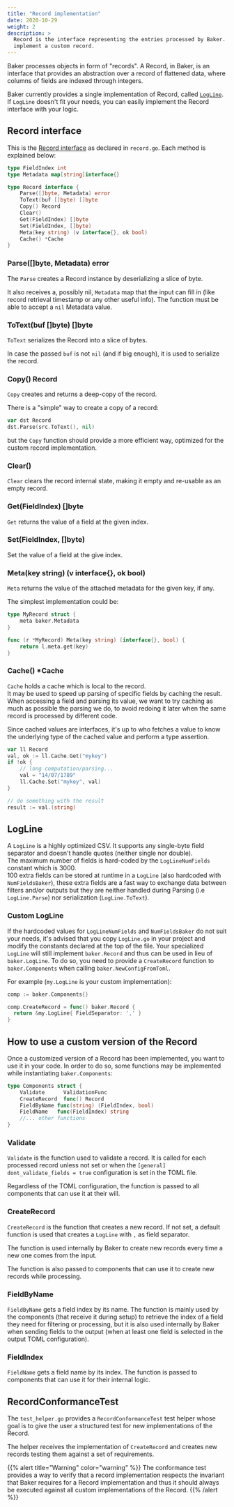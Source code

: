 ```yaml
---
title: "Record implementation"
date: 2020-10-29
weight: 2
description: >
  Record is the interface representing the entries processed by Baker. This page explains how to
  implement a custom record.
---
```


Baker processes objects in form of "records". A Record, in Baker, is an interface that
provides an abstraction over a record of flattened data, where columns of fields are
indexed through integers.

Baker currently provides a single implementation of Record, called
[`LogLine`](https://pkg.go.dev/github.com/AdRoll/baker#LogLine).  
If `LogLine` doesn't fit your needs, you can easily implement the Record interface with your
logic.

## Record interface

This is the [Record interface](https://pkg.go.dev/github.com/AdRoll/baker#Record) as
declared in `record.go`. Each method is explained below:

```go
type FieldIndex int
type Metadata map[string]interface{}

type Record interface {
	Parse([]byte, Metadata) error
	ToText(buf []byte) []byte
	Copy() Record
	Clear()
	Get(FieldIndex) []byte
	Set(FieldIndex, []byte)
	Meta(key string) (v interface{}, ok bool)
	Cache() *Cache
}
```

### Parse([]byte, Metadata) error

The `Parse` creates a Record instance by deserializing a slice of byte.

It also receives a, possibly nil, `Metadata` map that the input can fill in (like record retrieval
timestamp or any other useful info). The function must be able to accept a `nil` Metadata value.

### ToText(buf []byte) []byte

`ToText` serializes the Record into a slice of bytes.

In case the passed `buf` is not `nil` (and if big enough), it is used to serialize the record.

### Copy() Record

`Copy` creates and returns a deep-copy of the record.
	
There is a "simple" way to create a copy of a record:

```go
var dst Record
dst.Parse(src.ToText(), nil)
```

but the `Copy` function should provide a more efficient way, optimized for the
custom record implementation.

### Clear()

`Clear` clears the record internal state, making it empty and re-usable as an empty record.

### Get(FieldIndex) []byte

`Get` returns the value of a field at the given index.

### Set(FieldIndex, []byte)

Set the value of a field at the give index.

### Meta(key string) (v interface{}, ok bool)

`Meta` returns the value of the attached metadata for the given key, if any.

The simplest implementation could be:

```go
type MyRecord struct {
    meta baker.Metadata
}

func (r *MyRecord) Meta(key string) (interface{}, bool) {
    return l.meta.get(key)
}
```

### Cache() *Cache

`Cache` holds a cache which is local to the record.  
It may be used to speed up parsing of specific fields by caching the result.  
When accessing a field and parsing its value, we want to try caching as much as
possible the parsing we do, to avoid redoing it later when the same record
is processed by different code.

Since cached values are interfaces, it's up to who fetches a value to know the underlying
type of the cached value and perform a type assertion.

```go
var ll Record
val, ok := ll.Cache.Get("mykey")
if !ok {
    // long computation/parsing...
    val = "14/07/1789"
    ll.Cache.Set("mykey", val)
}

// do something with the result
result := val.(string)
```

## LogLine

A `LogLine` is a highly optimized CSV. It supports any single-byte field separator and doesn't
handle quotes (neither single nor double).  
The maximum number of fields is hard-coded by the `LogLineNumFields` constant which is 3000.  
100 extra fields can be stored at runtime in a `LogLine` (also hardcoded with `NumFieldsBaker`),
these extra fields are a fast way to exchange data between filters and/or outputs but they are
neither handled during Parsing (i.e `LogLine.Parse`) nor serialization (`LogLine.ToText`).

### Custom LogLine
If the hardcoded values for `LogLineNumFields` and `NumFieldsBaker` do not suit your needs,
it's advised that you copy `LogLine.go` in your project and modify the constants declared at
the top of the file. Your specialized `LogLine` will still implement `baker.Record` and thus
can be used in lieu of `baker.LogLine`. To do so, you need to provide a `CreateRecord`
function to `baker.Components` when calling `baker.NewConfigFromToml`.

For example (`my.LogLine` is your custom implementation):

```go
comp := baker.Components{}

comp.CreateRecord = func() baker.Record {
  return &my.LogLine{ FieldSeparator: ',' }
}
```

## How to use a custom version of the Record

Once a customized version of a Record has been implemented, you want to use it in your code.
In order to do so, some functions may be implemented while instantiating `baker.Components`:

```go
type Components struct {
	Validate      ValidationFunc
    CreateRecord  func() Record
    FieldByName func(string) (FieldIndex, bool)
    FieldName   func(FieldIndex) string
    //... other functions
}
```

### Validate

`Validate` is the function used to validate a record. It is called for each processed record
unless not set or when the `[general] dont_validate_fields = true` configuration is set in
the TOML file.

Regardless of the TOML configuration, the function is passed to all components that can use
it at their will.

### CreateRecord

`CreateRecord` is the function that creates a new record. If not set, a default function is
used that creates a `LogLine` with `,` as field separator.

The function is used internally by Baker to create new records every time a new one comes from
the input.

The function is also passed to components that can use it to create new records while processing.

### FieldByName

`FieldByName` gets a field index by its name. The function is mainly used by the components
(that receive it during setup) to retrieve the index of a field they need for filtering or
processing, but it is also used internally by Baker when sending fields to the output
(when at least one field is selected in the output TOML configuration).

### FieldIndex

`FieldName` gets a field name by its index. The function is passed to components that can use
it for their internal logic.

## RecordConformanceTest

The `test_helper.go` provides a `RecordConformanceTest` test helper whose goal is to give the
user a structured test for new implementations of the Record.

The helper receives the implementation of `CreateRecord` and creates new records testing
them against a set of requirements.

{{% alert title="Warning" color="warning" %}}
The conformance test provides a way to verify that a record implementation respects the
invariant that Baker requires for a Record implementation and thus it should always
be executed against all custom implementations of the Record.
{{% /alert %}}
